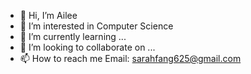 - 👋 Hi, I’m Ailee
- 👀 I’m interested in Computer Science 
- 🌱 I’m currently learning ...
- 💞️ I’m looking to collaborate on ...
- 📫 How to reach me Email: sarahfang625@gmail.com

<!---
kuraxln/kuraxln is a ✨ special ✨ repository because its `README.md` (this file) appears on your GitHub profile.
You can click the Preview link to take a look at your changes.
--->

